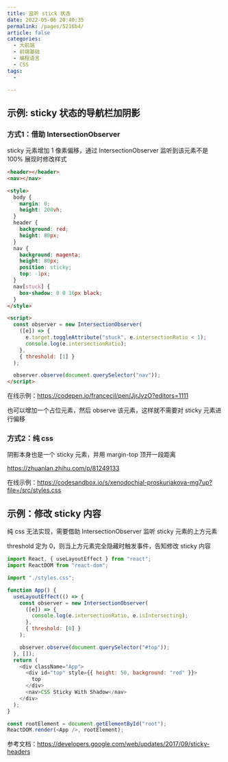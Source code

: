 ```yaml
---
title: 监听 stick 状态
date: 2022-05-06 20:40:35
permalink: /pages/5216b4/
article: false
categories:
  - 大前端
  - 前端基础
  - 编程语言
  - CSS
tags:
  - 

---
```

## 示例: sticky 状态的导航栏加阴影

### 方式1：借助 IntersectionObserver

sticky 元素增加 1 像素偏移，通过 IntersectionObserver 监听到该元素不是 100% 展现时修改样式

```html
<header></header>
<nav></nav>

<style>
  body {
    margin: 0;
    height: 200vh;
  }
  header {
    background: red;
    height: 80px;
  }
  nav {
    background: magenta;
    height: 80px;
    position: sticky;
    top: -1px; 
  }
  nav[stuck] {
    box-shadow: 0 0 16px black;
  }
</style>

<script>
  const observer = new IntersectionObserver(
    ([e]) => {
      e.target.toggleAttribute("stuck", e.intersectionRatio < 1);
      console.log(e.intersectionRatio);
    },
    { threshold: [1] }
  );

  observer.observe(document.querySelector("nav"));
</script>
```

在线示例：https://codepen.io/francecil/pen/JjrJvzO?editors=1111

也可以增加一个占位元素，然后 observe 该元素，这样就不需要对 sticky 元素进行偏移

### 方式2：纯 css

阴影本身也是一个 sticky 元素，并用 margin-top 顶开一段距离


https://zhuanlan.zhihu.com/p/81249133

在线示例：https://codesandbox.io/s/xenodochial-proskuriakova-mg7up?file=/src/styles.css

## 示例：修改 sticky 内容

纯 css 无法实现，需要借助 IntersectionObserver 监听 sticky 元素的上方元素


threshold 定为 0，则当上方元素完全隐藏时触发事件，告知修改 sticky 内容

```js
import React, { useLayoutEffect } from "react";
import ReactDOM from "react-dom";

import "./styles.css";

function App() {
  useLayoutEffect(() => {
    const observer = new IntersectionObserver(
      ([e]) => {
        console.log(e.intersectionRatio, e.isIntersecting);
      },
      { threshold: [0] }
    );

    observer.observe(document.querySelector("#top"));
  }, []);
  return (
    <div className="App">
      <div id="top" style={{ height: 50, background: "red" }}>
        top
      </div>
      <nav>CSS Sticky With Shadow</nav>
    </div>
  );
}

const rootElement = document.getElementById("root");
ReactDOM.render(<App />, rootElement);

```


参考文档：https://developers.google.com/web/updates/2017/09/sticky-headers